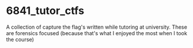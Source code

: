 # 6841_tutor_ctfs

A collection of capture the flag's written while tutoring at university. These are forensics focused (because that's what I enjoyed the most when I took the course)
